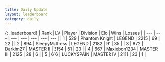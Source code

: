 ```yaml
---
title: Daily Update
layout: leaderboard
category: daily
---
```


{: .leaderboard}
| Rank | LV | Player | Division | Elo | Wins | Losses |
| --- | --- | --- | --- | --- | --- | --- |
| <span data-change="1">1</span> | 529 | <span title="ID: 742939">Phantom Knight</span> | LEGEND | <span data-change="10">2215</span> | <span data-change="1">69</span> | <span data-change="0">22</span> |
| <span data-change="-1">2</span> | 894 | <span title="ID: 153129">SleepyMattress</span> | LEGEND | <span data-change="-25">2182</span> | <span data-change="26">91</span> | <span data-change="12">35</span> |
| <span data-change="13">3</span> | 872 | <span title="ID: 694036">Darkim27</span> | MASTER II | <span data-change="130">2154</span> | <span data-change="20">51</span> | <span data-change="7">23</span> |
| <span data-change="-1">4</span> | 667 | <span title="ID: 410122">Maxiebon1234</span> | MASTER III | <span data-change="0">2125</span> | <span data-change="0">28</span> | <span data-change="0">6</span> |
| <span data-change="-1">5</span> | 616 | <span title="ID: 623829">LUCKYSPAIN</span> | MASTER IV | <span data-change="0">2111</span> | <span data-change="0">23</span> | <span data-change="0">1</span> |